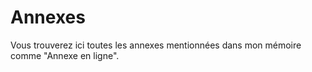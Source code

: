 # Annexes
Vous trouverez ici toutes les annexes mentionnées dans mon mémoire comme "Annexe en ligne".

